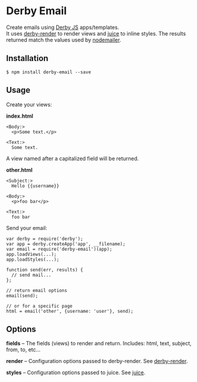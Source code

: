 Derby Email
===========

Create emails using [Derby JS](http://derbyjs.com) apps/templates.  
It uses [derby-render](https://github.com/psirenny/derby-render) to render views and [juice](https://github.com/Automattic/juice) to inline styles.
The results returned match the values used by [nodemailer](https://github.com/andris9/Nodemailer).

Installation
------------

    $ npm install derby-email --save

Usage
-----

Create your views:

**index.html**

    <Body:>
      <p>Some text.</p>

    <Text:>
      Some text.

A view named after a capitalized field will be returned.

**other.html**

    <Subject:>
      Hello {{username}}

    <Body:>
      <p>foo bar</p>

    <Text:>
      foo bar

Send your email:

    var derby = require('derby');
    var app = derby.createApp('app', __filename);
    var email = require('derby-email')(app);
    app.loadViews(...);
    app.loadStyles(...);

    function send(err, results) {
      // send mail...
    };

    // return email options
    email(send);

    // or for a specific page
    html = email('other', {username: 'user'}, send);

Options
-------

**fields** – The fields (views) to render and return. Includes: html, text, subject, from, to, etc...

**render** – Configuration options passed to derby-render. See [derby-render](https://github.com/psirenny/derby-render).

**styles** – Configuration options passed to juice. See [juice](https://github.com/Automattic/juice).
